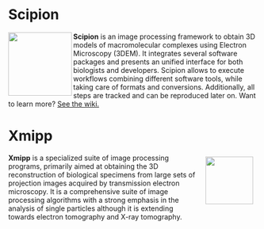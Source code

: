 
# Scipion

<a href="http://scipion.cnb.csic.es/docs/"><img src="https://github.com/I2PC/scipion/wiki/images/scipion_logo_nobackground.png" align="left" width="128"></a>

**Scipion** is an image processing framework to obtain 3D models of macromolecular complexes using Electron Microscopy (3DEM). It integrates several software packages and presents an unified interface for both biologists and developers. Scipion allows to execute workflows combining different software tools, while taking care of formats and conversions. Additionally, all steps are tracked and can be reproduced later on.
Want to learn more? [See the wiki.](http://scipion.cnb.csic.es/docs/)

# Xmipp

<a href="http://xmipp.cnb.csic.es"><img src="http://xmipp.cnb.csic.es/twiki/pub/Xmipp/WebHome/xmippLogo.png" align="right" hspace="10" vspace="6" width="96"></a>

**Xmipp** is a specialized suite of image processing programs, primarily aimed at obtaining the 3D reconstruction of biological specimens from large sets of projection images acquired by transmission electron microscopy. It is a comprehensive suite of image processing algorithms with a strong emphasis in the analysis of single particles although it is extending towards electron tomography and X-ray tomography.


